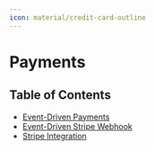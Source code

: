 ```yaml
---
icon: material/credit-card-outline
---
```

# Payments

## Table of Contents

- [Event-Driven Payments](event-driven-payments.md)
- [Event-Driven Stripe Webhook](event-driven-stripe-webhook.md)
- [Stripe Integration](stripe-integration.md)
